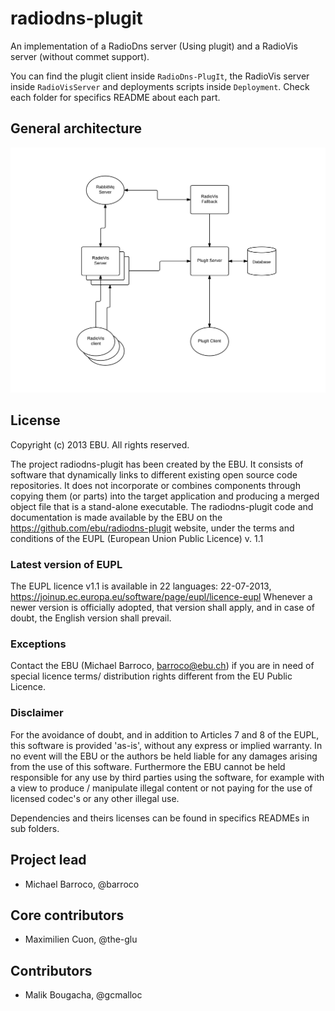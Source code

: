 radiodns-plugit
===============

An implementation of a RadioDns server (Using plugit) and a RadioVis server (without commet support).

You can find the plugit client inside `RadioDns-PlugIt`, the RadioVis server inside `RadioVisServer` and deployments scripts inside `Deployment`. Check each folder for specifics README about each part.

## General architecture

![Image](architecture-radiodns.png?raw=true)

## License

Copyright (c) 2013 EBU. All rights reserved.

The project radiodns-plugit has been created by the EBU. It consists of software that dynamically links to different existing open source code repositories. It does not incorporate or combines components through copying them (or parts) into the target application and producing a merged object file that is a stand-alone executable. The radiodns-plugit code and documentation is made available by the EBU on the https://github.com/ebu/radiodns-plugit website, under the terms and conditions of the EUPL (European Union Public Licence) v. 1.1

### Latest version of EUPL

The EUPL licence v1.1 is available in 22 languages: 22-07-2013, https://joinup.ec.europa.eu/software/page/eupl/licence-eupl
Whenever a newer version is officially adopted, that version shall apply, and in case of doubt, the English version shall prevail.

### Exceptions

Contact the EBU (Michael Barroco, barroco@ebu.ch) if you are in need of special licence terms/ distribution rights different from the EU Public Licence.

### Disclaimer

For the avoidance of doubt, and in addition to Articles 7 and 8 of the EUPL, this software is provided 'as-is', without any express or implied warranty. In no event will the EBU or the authors be held liable for any damages arising from the use of this software. Furthermore the EBU cannot be held responsible for any use by third parties using the software, for example with a view to produce / manipulate illegal content or not paying for the use of licensed codec's or any other illegal use.

Dependencies and theirs licenses can be found in specifics READMEs in sub folders.

## Project lead

* Michael Barroco, @barroco

## Core contributors

* Maximilien Cuon, @the-glu

## Contributors

* Malik Bougacha, @gcmalloc